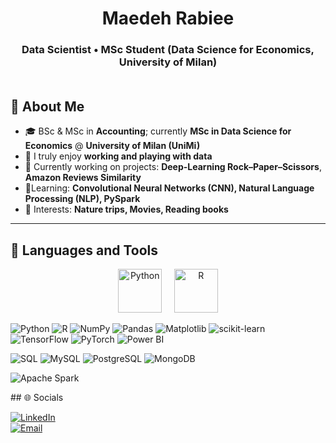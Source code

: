 <!-- Centered name & title -->
<h1 align="center">Maedeh Rabiee</h1>
<h3 align="center">Data Scientist • MSc Student (Data Science for Economics, University of Milan)</h3>

<!-- thin rainbow line -->
<p align="center">
  <img src="https://raw.githubusercontent.com/andreasbm/readme/master/assets/lines/rainbow.png" width="100%" height="3">
</p>

## 🔰 About Me
- 🎓 BSc & MSc in **Accounting**; currently **MSc in Data Science for Economics** @ **University of Milan (UniMi)**
- 💙 I truly enjoy **working and playing with data**
- 🧪 Currently working on  projects: **Deep-Learning Rock–Paper–Scissors**, **Amazon Reviews Similarity**
- 🌱Learning: **Convolutional Neural Networks (CNN), Natural Language Processing (NLP), PySpark**
- 🌿 Interests: **Nature trips, Movies, Reading books**

---
## 🧰 Languages and Tools

<p align="center">
  <img alt="Python" height="70" src="https://cdn.jsdelivr.net/gh/devicons/devicon/icons/python/python-original.svg"/>
  &nbsp;&nbsp;&nbsp;
  <img alt="R" height="70" src="https://cdn.jsdelivr.net/gh/devicons/devicon/icons/r/r-original.svg"/>
</p>

<p>

![Python](https://img.shields.io/badge/Python-3776AB?style=for-the-badge&logo=python&logoColor=white)
![R](https://img.shields.io/badge/R-276DC3?style=for-the-badge&logo=r&logoColor=white)
![NumPy](https://img.shields.io/badge/Numpy-013243?style=for-the-badge&logo=numpy&logoColor=white)
![Pandas](https://img.shields.io/badge/Pandas-150458?style=for-the-badge&logo=pandas&logoColor=white)
![Matplotlib](https://img.shields.io/badge/Matplotlib-005C5C?style=for-the-badge&logo=plotly&logoColor=white)
![scikit-learn](https://img.shields.io/badge/Scikit--Learn-F7931E?style=for-the-badge&logo=scikitlearn&logoColor=white)
![TensorFlow](https://img.shields.io/badge/TensorFlow-FF6F00?style=for-the-badge&logo=tensorflow&logoColor=white)
![PyTorch](https://img.shields.io/badge/PyTorch-EE4C2C?style=for-the-badge&logo=pytorch&logoColor=white)
![Power BI](https://img.shields.io/badge/Power%20BI-F2C811?style=for-the-badge&logo=powerbi&logoColor=black)

![SQL](https://img.shields.io/badge/SQL-336791?style=for-the-badge&logo=database&logoColor=white)
![MySQL](https://img.shields.io/badge/MySQL-005C84?style=for-the-badge&logo=mysql&logoColor=white)
![PostgreSQL](https://img.shields.io/badge/PostgreSQL-316192?style=for-the-badge&logo=postgresql&logoColor=white)
![MongoDB](https://img.shields.io/badge/MongoDB-4EA94B?style=for-the-badge&logo=mongodb&logoColor=white)

![Apache Spark](https://img.shields.io/badge/Apache%20Spark-E25A1C?style=for-the-badge&logo=apachespark&logoColor=white)
</p>
## 🌐 Socials

[![LinkedIn](https://img.shields.io/badge/LinkedIn-Connect-blue?style=for-the-badge&logo=linkedin)](https://www.linkedin.com/in/maede-rabiee-76b91b81/)  
[![Email](https://img.shields.io/badge/Email-Contact-informational?style=for-the-badge&logo=gmail&logoColor=white)](mailto:maedeh.rabiee@studenti.unimi.it)
